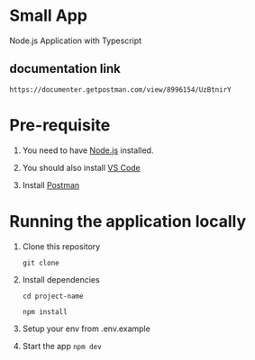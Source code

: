 # Small App
Node.js Application with Typescript



## documentation link
```
https://documenter.getpostman.com/view/8996154/UzBtnirY
```

# Pre-requisite
1. You need to have [Node.js](https://nodejs.org/en/) installed.
2. You should also install [VS Code](https://code.visualstudio.com/)

3. Install [Postman](https://www.getpostman.com/apps)

# Running the application locally
1. Clone this repository

    `git clone`

2. Install dependencies

    `cd project-name`

    `npm install`
3. Setup your env from .env.example

4. Start the app 
    `npm dev`
